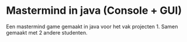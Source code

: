# Mastermind in java (Console + GUI)
Een mastermind game gemaakt in java voor het vak projecten 1. Samen gemaakt met 2 andere studenten.
